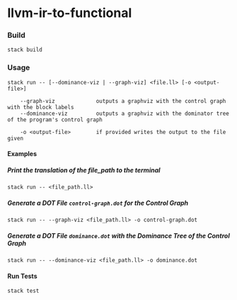 # llvm-ir-to-functional

### Build

```
stack build
```

### Usage

```
stack run -- [--dominance-viz | --graph-viz] <file.ll> [-o <output-file>]

    --graph-viz             outputs a graphviz with the control graph with the block labels
    --dominance-viz         outputs a graphviz with the dominator tree of the program's control graph

    -o <output-file>        if provided writes the output to the file given
```

#### Examples

##### Print the translation of the file_path to the terminal

```
stack run -- <file_path.ll>
```

##### Generate a DOT File `control-graph.dot` for the Control Graph

```
stack run -- --graph-viz <file_path.ll> -o control-graph.dot
```

##### Generate a DOT File `dominance.dot` with the Dominance Tree of the Control Graph

```
stack run -- --dominance-viz <file_path.ll> -o dominance.dot
```

#### Run Tests

```haskell
stack test
```
